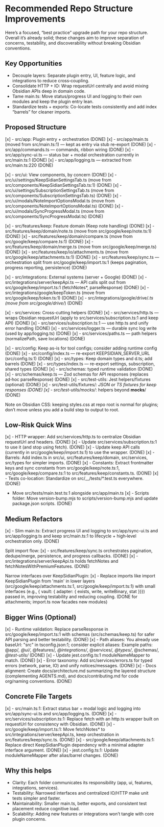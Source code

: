 # Recommended Repo Structure Improvements

Here’s a focused, “best practice” upgrade path for your repo structure. Overall it’s already solid; these changes aim to improve separation of concerns, testability, and discoverability without breaking Obsidian conventions.

## Key Opportunities

- Decouple layers: Separate plugin entry, UI, feature logic, and integrations to reduce cross‑coupling.
- Consolidate HTTP + IO: Wrap requestUrl centrally and avoid mixing Obsidian APIs deep in domain code.
- Tame main.ts: Move status/progress UI and logging to their own modules and keep the plugin entry lean.
- Standardize tests + exports: Co-locate tests consistently and add index “barrels” for cleaner imports.

## Proposed Structure

[x] - src/app: Plugin entry + orchestration (DONE)
[x] - src/app/main.ts (moved from src/main.ts:1) — kept as entry via stub re-export (DONE)
[x] - src/app/commands.ts — commands, ribbon wiring (DONE)
[x] - src/app/sync-ui.ts — status bar + modal orchestration currently in src/main.ts:1 (DONE)
[x] - src/app/logging.ts — extracted from src/main.ts:220 (DONE)

[x] - src/ui: View components, by concern (DONE)
[x] - src/ui/settings/KeepSidianSettingsTab.ts (move from src/components/KeepSidianSettingsTab.ts:1) (DONE)
[x] - src/ui/settings/SubscriptionSettingsTab.ts (move from src/components/SubscriptionSettingsTab.ts) (DONE)
[x] - src/ui/modals/NoteImportOptionsModal.ts (move from src/components/NoteImportOptionsModal.ts) (DONE)
[x] - src/ui/modals/SyncProgressModal.ts (move from src/components/SyncProgressModal.ts) (DONE)

[x] - src/features/keep: Feature domain (Keep note handling) (DONE)
[x] - src/features/keep/domain/note.ts (move from src/google/keep/note.ts:1) (DONE)
[x] - src/features/keep/domain/compare.ts (move from src/google/keep/compare.ts:1) (DONE)
[x] - src/features/keep/domain/merge.ts (move from src/google/keep/merge.ts) (DONE)
[x] - src/features/keep/io/attachments.ts (move from src/google/keep/attachments.ts:1) (DONE)
[x] - src/features/keep/sync.ts — orchestration split from src/google/keep/import.ts:1 (keeps pagination, progress reporting, persistence) (DONE)

[x] - src/integrations: External systems (server + Google) (DONE)
[x] - src/integrations/server/keepApi.ts — API calls split out from src/google/keep/import.ts:1 (fetchNotes*, parseResponse) (DONE)
[x] - src/integrations/google/keepToken.ts (move from src/google/keep/token.ts:1) (DONE)
[x] - src/integrations/google/drive/*.ts (move from src/google/drive/*) (DONE)

[x] - src/services: Cross-cutting helpers (DONE)
[x] - src/services/http.ts — wraps Obsidian requestUrl (apply to src/services/subscription.ts:1 and keep API) (DONE)
[x] - src/services/subscription.ts:1 — use http.ts and unify error handling (DONE)
[x] - src/services/logger.ts — durable sync log write (used by app/logging.ts) (DONE)
[x] - src/services/paths.ts — path helpers (normalizePath, save locations) (DONE)

[x] - src/config: Keep as-is for tool configs; consider adding runtime config (DONE)
[x] - src/config/index.ts — re-export KEEPSIDIAN_SERVER_URL (src/config.ts:1) (DONE)
[x] - src/types: Keep domain types and d.ts; add barrels (DONE)
[x] - src/types/index.ts — re-export settings, subscription, shared types (DONE)
[x] - src/schemas: typed runtime validation (DONE)
[x] - src/schemas/keep.ts — Zod schemas for API responses (replaces ad‑hoc parseResponse) (DONE)
[x] - src/test-utils: Jest helpers/fixtures (optional) (DONE)
[x] - src/test-utils/fixtures/*: JSON or TS fixtures for keep responses (DONE)
[x] - src/test-utils/mocks/*: helpers beyond __mocks__/ (DONE)

Note on Obsidian CSS: keeping styles.css at repo root is normal for plugins; don’t move unless you add a build step to output to root.

## Low-Risk Quick Wins

[x] - HTTP wrapper: Add src/services/http.ts to centralize Obsidian requestUrl and headers. (DONE)
[x] - Update src/services/subscription.ts:1 to use it (and stop using fetch). (DONE)
[x] - Update keep API calls (currently in src/google/keep/import.ts:1) to use the wrapper. (DONE)
[x] - Barrels: Add index.ts in src/ui, src/features/keep/domain, src/services, src/types for simpler imports. (DONE)
[x] - Constants: Extract frontmatter keys and sync constants from src/google/keep/note.ts:1, src/google/keep/compare.ts:1 to src/features/keep/constants.ts. (DONE)
[x] - Tests co-location: Standardize on src/__/tests/*.test.ts everywhere. (DONE)
- Move src/tests/main.test.ts:1 alongside src/app/main.ts
[x] - Scripts folder: Move version-bump.mjs to scripts/version-bump.mjs and update package.json scripts. (DONE)

## Medium Refactors

[x] - Slim main.ts: Extract progress UI and logging to src/app/sync-ui.ts and src/app/logging.ts and keep src/main.ts:1 to lifecycle + high‑level orchestration only. (DONE)

Split import flow:
[x] - src/features/keep/sync.ts orchestrates pagination, dedupe/merge, persistence, and progress callbacks. (DONE)
[x] - src/integrations/server/keepApi.ts holds fetchNotes and fetchNotesWithPremiumFeatures. (DONE)

Narrow interfaces over KeepSidianPlugin:
[x] - Replace imports like import KeepSidianPlugin from 'main' in lower layers (src/google/keep/attachments.ts:1, src/google/keep/import.ts:1) with small interfaces (e.g., { vault: { adapter: { exists, write, writeBinary, stat }}}) passed in, improving testability and reducing coupling. (DONE for attachments; import.ts now facades new modules)

## Bigger Wins (Optional)

[x] - Runtime validation: Replace parseResponse in src/google/keep/import.ts:1 with schemas (src/schemas/keep.ts) for safer API parsing and better testability. (DONE)
[x] - Path aliases: You already use baseUrl: "src" in tsconfig.json:1; consider explicit aliases:
  Example paths: @app/*, @ui/*, @features/*, @integrations/*, @services/*, @types/*, @schemas/*, @test-utils/* (DONE)
[x] - Update jest.config.ts:1 moduleNameMapper to match. (DONE)
[x] - Error taxonomy: Add src/services/errors.ts for typed errors (network, parse, IO) and unify notices/messages. (DONE)
[x] - Docs alignment: Create docs/architecture.md summarizing the layered structure (complementing AGENTS.md), and docs/contributing.md for code org/naming conventions. (DONE)

## Concrete File Targets

[x] - src/main.ts:1: Extract status bar + modal logic and logging into src/app/sync-ui.ts and src/app/logging.ts. (DONE)
[x] - src/services/subscription.ts:1: Replace fetch with an http.ts wrapper built on requestUrl for consistency with Obsidian. (DONE)
[x] - src/google/keep/import.ts:1: Move fetchNotes* to src/integrations/server/keepApi.ts, keep orchestration in src/features/keep/sync.ts. (DONE)
[x] - src/google/keep/attachments.ts:1: Replace direct KeepSidianPlugin dependency with a minimal adapter interface argument. (DONE)
[x] - jest.config.ts:1: Update moduleNameMapper after alias/barrel changes. (DONE)

## Why this helps

- Clarity: Each folder communicates its responsibility (app, ui, features, integrations, services).
- Testability: Narrowed interfaces and centralized IO/HTTP make unit tests simpler and faster.
- Maintainability: Smaller main.ts, better exports, and consistent test placement reduce cognitive load.
- Scalability: Adding new features or integrations won’t tangle with core plugin concerns.
